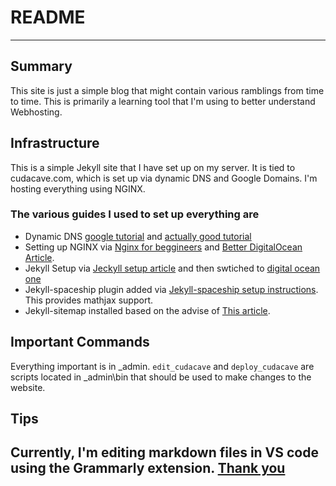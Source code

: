 # README
---
## Summary
This site is just a simple blog that might contain various ramblings from time to time. This is primarily a learning tool that I'm using to better understand Webhosting.

## Infrastructure
This is a simple Jekyll site that I have set up on my server. It is tied to cudacave.com, which is set up via dynamic DNS and Google Domains.
I'm hosting everything using NGINX.

### The various guides I used to set up everything are
* Dynamic DNS [google tutorial](https://support.google.com/domains/answer/6147083?hl=en#zippy=%2Cset-up-a-client-program-on-your-gateway-host-or-server) and [actually good tutorial](https://jakeholmquist.medium.com/google-domains-dynamic-dns-with-google-domains-1dd0ea45c219)
* Setting up NGINX via [Nginx for beggineers](https://medium.com/swlh/create-your-own-linux-server-with-nginx-for-beginners-with-ip-public-40c6c004b0b4) and [Better DigitalOcean Article](https://www.digitalocean.com/community/tutorials/how-to-install-nginx-on-ubuntu-20-04).
* Jekyll Setup via [Jeckyll setup article](https://jekyllrb.com/docs/installation/ubuntu/) and then swtiched to [digital ocean one](https://www.digitalocean.com/community/tutorials/how-to-get-started-with-jekyll-on-an-ubuntu-vps)
* Jekyll-spaceship plugin added via [Jekyll-spaceship setup instructions](https://github.com/jeffreytse/jekyll-spaceship). This provides mathjax support.
* Jekyll-sitemap installed based on the advise of [This article](https://blog.webjeda.com/jekyll-sitemap/).

## Important Commands
Everything important is in _admin.
`edit_cudacave` and `deploy_cudacave` are scripts located in _admin\bin that should be used to make changes to the website.

## Tips
Currently, I'm editing markdown files in VS code using the Grammarly extension. [Thank you](https://medium.com/@znck/grammarly-in-code-b62dd1a4c76e)
---

